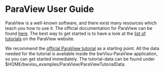 # ParaView User Guide #

ParaView is a well-known software, and there exist many resources which teach you how to use it.
The official documentation for ParaView can be found [here](https://www.paraview.org/documentation/).
The best way to get started is to have a look at the [list of tutorials](https://www.paraview.org/tutorials/) on
the ParaView website.

We recommend the [official ParaView tutorial](https://www.paraview.org/Wiki/The_ParaView_Tutorial) as a starting point.
All the data needed for the tutorial is available inside the bwVisu-ParaView application, so you can get started
immediately. The tutorial-data can be found under $HOME/bwvisu_examples/ParaView/ParaViewTutorialData.

